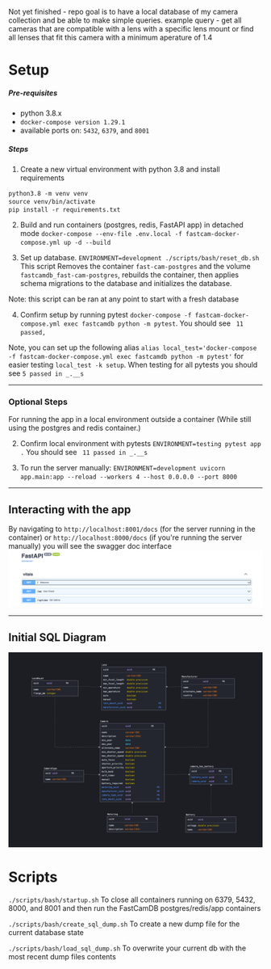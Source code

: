 Not yet finished - repo goal is to have a local database of my camera collection and be able to make simple queries. 
example query - get all cameras that are compatible with a lens with a specific lens mount or find all lenses that fit this camera with a minimum aperature of 1.4

# Setup
##### Pre-requisites
* python 3.8.x 
* `docker-compose version 1.29.1`
* available ports on: `5432`, `6379`, and `8001`

##### Steps

1. Create a new virtual environment with python 3.8 and install requirements

```
python3.8 -m venv venv
source venv/bin/activate
pip install -r requirements.txt
```

2. Build and run containers (postgres, redis, FastAPI app) in detached mode 
`docker-compose --env-file .env.local -f fastcam-docker-compose.yml up -d --build`
   

3. Set up database. `ENVIRONMENT=development ./scripts/bash/reset_db.sh` This script Removes the container `fast-cam-postgres` and the volume `fastcamdb_fast-cam-postgres`, rebuilds the container, then applies schema migrations to the database and initializes the database. 
   
Note: this script can be ran at any point to start with a fresh database

4. Confirm setup by running pytest `docker-compose -f fastcam-docker-compose.yml exec fastcamdb python -m pytest`. You should see ` 11 passed,`

Note, you can set up the following alias `alias local_test='docker-compose -f fastcam-docker-compose.yml exec fastcamdb python -m pytest'` for easier testing `local_test -k setup`. When testing for all pytests you should see `5 passed in _.__s`

---------------------------------------

### Optional Steps
For running the app in a local environment outside a container (While still using the postgres and redis container.)

2. Confirm local environment with pytests `ENVIRONMENT=testing pytest app .` You should see ` 11 passed in _.__s`

3. To run the server manually: `ENVIRONMENT=development uvicorn app.main:app --reload --workers 4 --host 0.0.0.0 --port 8000`

---------------------------------------

## Interacting with the app
By navigating to `http://localhost:8001/docs` (for the server running in the container) or `http://localhost:8000/docs` (if you're running the server manually)
you will see the swagger doc interface ![img.png](img.png)

---------------------------------------

## Initial SQL Diagram

![sqldb.png](sqldb.png)


# Scripts

`./scripts/bash/startup.sh` To close all containers running on 6379, 5432, 8000, and 8001 and then run the FastCamDB postgres/redis/app containers

`./scripts/bash/create_sql_dump.sh` To create a new dump file for the current database state

`./scripts/bash/load_sql_dump.sh` To overwrite your current db with the most recent dump files contents

